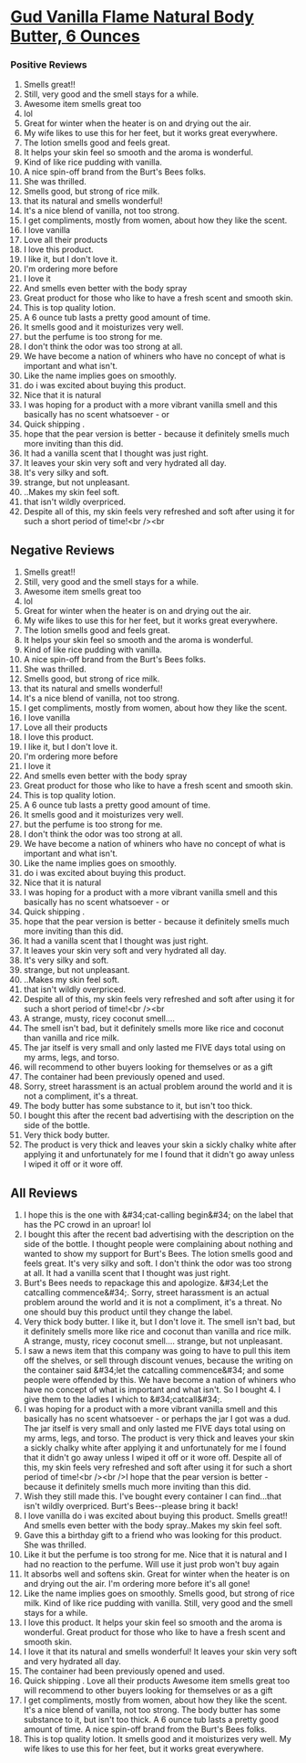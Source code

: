 # [Gud  Vanilla Flame  Natural Body Butter, 6 Ounces](https://products.checkmycream.com/products/Gud-Vanilla-Flame-Natural-Body-Butter-6-Ounces.html)

### Positive Reviews

<ol>
      <li>Smells great!!</li>
      <li>Still, very good and the smell stays for a while.</li>
      <li>Awesome item smells great  too</li>
      <li>lol</li>
      <li>Great for winter when the heater is on and drying out the air.  </li>
      <li>My wife likes to use this for her feet, but it works great everywhere.</li>
      <li>The lotion smells good and feels great.</li>
      <li>It helps your skin feel so smooth and the aroma is wonderful.  </li>
      <li>Kind of like rice pudding with vanilla.</li>
      <li>A nice spin-off brand from the Burt&#x27;s Bees folks.</li>
      <li>She was thrilled.</li>
      <li>Smells good, but strong of rice milk.</li>
      <li>that its natural and smells wonderful!</li>
      <li>It&#x27;s a nice blend of vanilla, not too strong.</li>
      <li>I get compliments, mostly from women, about how they like the scent.</li>
      <li>I love vanilla</li>
      <li>Love all their products</li>
      <li>I love this product.  </li>
      <li>I like it, but I don&#x27;t love it.</li>
      <li>I&#x27;m ordering more before</li>
      <li>I love it</li>
      <li>And smells even better with the body spray</li>
      <li>Great product for those who like to have a fresh scent and smooth skin.</li>
      <li>This is top quality lotion.</li>
      <li>A 6 ounce tub lasts a pretty good amount of time.</li>
      <li>It smells good and it moisturizes very well.  </li>
      <li>but the perfume is too strong for me.</li>
      <li>I don&#x27;t think the odor was too strong at all.</li>
      <li>We have become a nation of whiners who have no concept of what is important and what isn&#x27;t.  </li>
      <li>Like the name implies goes on smoothly.</li>
      <li>do i was excited about buying this product.</li>
      <li>Nice that it is natural</li>
      <li>I was hoping for a product with a more vibrant vanilla smell and this basically has no scent whatsoever - or</li>
      <li>Quick shipping .  </li>
      <li>hope that the pear version is better - because it definitely smells much more inviting than this did.</li>
      <li>It had a vanilla scent that I thought was just right.</li>
      <li>It leaves your skin very soft and very hydrated all day.</li>
      <li>It&#x27;s very silky and soft.</li>
      <li>strange, but not unpleasant.</li>
      <li>..Makes my skin feel soft.</li>
      <li>that isn&#x27;t wildly overpriced.  </li>
      <li>Despite all of this, my skin feels very refreshed and soft after using it for such a short period of time!&lt;br /&gt;&lt;br</li>
</ol>


<h2>Negative Reviews</h2>
<ol>
<li> Smells great!!</li>
<li> Still, very good and the smell stays for a while.</li>
<li> Awesome item smells great  too</li>
<li> lol</li>
<li> Great for winter when the heater is on and drying out the air.  </li>
<li> My wife likes to use this for her feet, but it works great everywhere.</li>
<li> The lotion smells good and feels great.</li>
<li> It helps your skin feel so smooth and the aroma is wonderful.  </li>
<li> Kind of like rice pudding with vanilla.</li>
<li> A nice spin-off brand from the Burt&#x27;s Bees folks.</li>
<li> She was thrilled.</li>
<li> Smells good, but strong of rice milk.</li>
<li> that its natural and smells wonderful!</li>
<li> It&#x27;s a nice blend of vanilla, not too strong.</li>
<li> I get compliments, mostly from women, about how they like the scent.</li>
<li> I love vanilla</li>
<li> Love all their products</li>
<li> I love this product.  </li>
<li> I like it, but I don&#x27;t love it.</li>
<li> I&#x27;m ordering more before</li>
<li> I love it</li>
<li> And smells even better with the body spray</li>
<li> Great product for those who like to have a fresh scent and smooth skin.</li>
<li> This is top quality lotion.</li>
<li> A 6 ounce tub lasts a pretty good amount of time.</li>
<li> It smells good and it moisturizes very well.  </li>
<li> but the perfume is too strong for me.</li>
<li> I don&#x27;t think the odor was too strong at all.</li>
<li> We have become a nation of whiners who have no concept of what is important and what isn&#x27;t.  </li>
<li> Like the name implies goes on smoothly.</li>
<li> do i was excited about buying this product.</li>
<li> Nice that it is natural</li>
<li> I was hoping for a product with a more vibrant vanilla smell and this basically has no scent whatsoever - or</li>
<li> Quick shipping .  </li>
<li> hope that the pear version is better - because it definitely smells much more inviting than this did.</li>
<li> It had a vanilla scent that I thought was just right.</li>
<li> It leaves your skin very soft and very hydrated all day.</li>
<li> It&#x27;s very silky and soft.</li>
<li> strange, but not unpleasant.</li>
<li> ..Makes my skin feel soft.</li>
<li> that isn&#x27;t wildly overpriced.  </li>
<li> Despite all of this, my skin feels very refreshed and soft after using it for such a short period of time!&lt;br /&gt;&lt;br</li>
<li> A strange, musty, ricey coconut smell....</li>
<li> The smell isn&#x27;t bad, but it definitely smells more like rice and coconut than vanilla and rice milk.</li>
<li> The jar itself is very small and only lasted me FIVE days total using on my arms, legs, and torso.</li>
<li> will recommend to other buyers looking for themselves or as a gift</li>
<li> The container had been previously opened and used.</li>
<li> Sorry, street harassment is an actual problem around the world and it is not a compliment, it&#x27;s a threat.</li>
<li> The body butter has some substance to it, but isn&#x27;t too thick.</li>
<li> I bought this after the recent bad advertising with the description on the side of the bottle.</li>
<li> Very thick body butter.</li>
<li> The product is very thick and leaves your skin a sickly chalky white after applying it and unfortunately for me I found that it didn&#x27;t go away unless I wiped it off or it wore off.</li>
</ol>

<h2>All Reviews</h2>

<ol>
    <li> I hope this is the one with &amp;#34;cat-calling begin&amp;#34; on the label that has the PC crowd in an uproar! lol</li>
    <li> I bought this after the recent bad advertising with the description on the side of the bottle. I thought people were complaining about nothing and wanted to show my support for Burt&#x27;s Bees. The lotion smells good and feels great. It&#x27;s very silky and soft. I don&#x27;t think the odor was too strong at all. It had a vanilla scent that I thought was just right.</li>
    <li> Burt&#x27;s Bees needs to repackage this and apologize. &amp;#34;Let the catcalling commence&amp;#34;. Sorry, street harassment is an actual problem around the world and it is not a compliment, it&#x27;s a threat. No one should buy this product until they change the label.</li>
    <li> Very thick body butter. I like it, but I don&#x27;t love it. The smell isn&#x27;t bad, but it definitely smells more like rice and coconut than vanilla and rice milk. A strange, musty, ricey coconut smell.... strange, but not unpleasant.</li>
    <li> I saw a news item that this company was going to have to pull this item off the shelves, or sell through discount venues, because the writing on the container said &amp;#34;let the catcalling commence&amp;#34; and some people were offended by this.  We have become a nation of whiners who have no concept of what is important and what isn&#x27;t.  So I bought 4.  I give them to the ladies I which to &amp;#34;catcall&amp;#34;.</li>
    <li> I was hoping for a product with a more vibrant vanilla smell and this basically has no scent whatsoever - or perhaps the jar I got was a dud. The jar itself is very small and only lasted me FIVE days total using on my arms, legs, and torso. The product is very thick and leaves your skin a sickly chalky white after applying it and unfortunately for me I found that it didn&#x27;t go away unless I wiped it off or it wore off. Despite all of this, my skin feels very refreshed and soft after using it for such a short period of time!&lt;br /&gt;&lt;br /&gt;I hope that the pear version is better - because it definitely smells much more inviting than this did.</li>
    <li> Wish they still made this.  I&#x27;ve bought every container I can find...that isn&#x27;t wildly overpriced.  Burt&#x27;s Bees--please bring it back!</li>
    <li> I love vanilla do i was excited about buying this product. Smells great!! And smells even better with the body spray..Makes my skin feel soft.</li>
    <li> Gave this a birthday gift to a friend who was looking for this product.  She was thrilled.</li>
    <li> Like it but the perfume is too strong for me. Nice that it is natural and I had no reaction to the perfume. Will use it just prob won&#x27;t buy again</li>
    <li> It absorbs well and softens skin. Great for winter when the heater is on and drying out the air.  I&#x27;m ordering more before it&#x27;s all gone!</li>
    <li> Like the name implies goes on smoothly. Smells good, but strong of rice milk. Kind of like rice pudding with vanilla. Still, very good and the smell stays for a while.</li>
    <li> I love this product.  It helps your skin feel so smooth and the aroma is wonderful.  Great product for those who like to have a fresh scent and smooth skin.</li>
    <li> I love it that its natural and smells wonderful! It leaves your skin very soft and very hydrated all day.</li>
    <li> The container had been previously opened and used.</li>
    <li> Quick shipping .  Love all their products Awesome item smells great  too will recommend to other buyers looking for themselves or as a gift</li>
    <li> I get compliments, mostly from women, about how they like the scent. It&#x27;s a nice blend of vanilla, not too strong. The body butter has some substance to it, but isn&#x27;t too thick. A 6 ounce tub lasts a pretty good amount of time. A nice spin-off brand from the Burt&#x27;s Bees folks.</li>
    <li> This is top quality lotion. It smells good and it moisturizes very well.  My wife likes to use this for her feet, but it works great everywhere.</li>
</ol>




